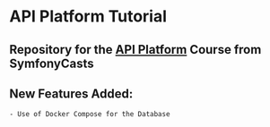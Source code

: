 # API Platform Tutorial
## Repository for the [API Platform] Course from SymfonyCasts
## New Features Added:
    - Use of Docker Compose for the Database
    
[API Platform]: https://symfonycasts.com/screencast/api-platform
